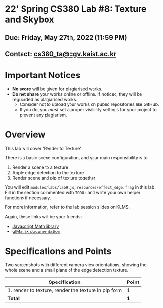 # 22' Spring CS380 Lab #8: Texture and Skybox

## Due: Friday, May 27th, 2022 (11:59 PM)

## Contact: cs380_ta@cgv.kaist.ac.kr

# Important Notices

- **No score** will be given for plagiarised works.
- **Do not share** your works online or offline. If noticed, they will be reguarded as plagiarised works.
  - Consider not to upload your works on public repositories like GitHub.
  - If you do, you _must_ set a proper visibility settings for your project to prevent any plagiarism.

# Overview

This lab will cover 'Render to Texture'

There is a basic scene configuration, and your main responsibility is to

1. Render a scene to a texture
2. Apply edge detection to the texture
3. Render scene and pip of texture together

You will edit `modules/labs/lab9.js`, `resources/effect_edge.frag` in this lab.
Fill in the section commented with `TODO:` and write your own helper functions if necessary.

For more information, refer to the lab session slides on KLMS.

Again, these links will be your friends:

- [Javascript Math library](https://developer.mozilla.org/en-US/docs/Web/JavaScript/Reference/Global_Objects/Math)
- [glMatrix documentation](https://glmatrix.net/docs/)

# Specifications and Points
Two screenshots with different camera view orientations, showing the whole scene and a small plane of the edge detection texture.


| Specification                                         | Point |
| ----------------------------------------------------- | ----- |
| 1. render to texture, render the texture in pip form  | 1     |
| **Total**                                             | **1** |
